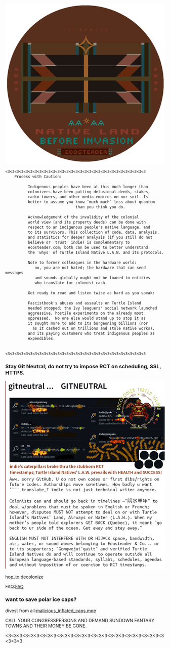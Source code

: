 
![deorbit](nativeland_beforeinvasion.png)


```
<3<3<3<3<3<3<3<3<3<3<3<3<3<3<3<3<3<3<3<3<3<3<3<3<3<3<3<3<3<3<3
    Process with Caution: 

          Indigenous peoples have been at this much longer than 
          colonizers have been putting delusional deeds, stakes, 
          radio towers, and other media empires on our soil. Is 
          better to assume you know ¨much much¨ less about quantum 
                               than you think you do.

          Acknowledgement of the invalidity of the colonial 
          world view (and its property deeds) can be done with 
          respect to an indigenous people's native language, and 
          to its survivors. This collection of code, data, analysis,
          and statistics for deeper analysis (if you still do not 
          believe or ¨trust¨ indie) is complementary to 
          ecosteader.com; both can be used to better understand 
          the ¨whys¨ of Turtle Island Native L.A.W. and its protocols.

          Note to former colleagues in the hardware world:
             no, you are not hated; the hardware that can send messages
             and sounds globally ought not be loaned to entities
             who translate for colonist cash.  

          Get ready to read and listen twice as hard as you speak:

          Fascistbook's abuses and assaults on Turtle Island  
          needed stopped; the Ivy leaguers' social network launched
          aggressive, hostile experiments on the already most 
          oppressed.  No one else would stand up to stop it as 
          it sought more to add to its burgeoning billions (nor
            as it cashed out on trillions and stole native works),  
          and its paying customers who treat indigenous peoples as 
          expendibles.


<3<3<3<3<3<3<3<3<3<3<3<3<3<3<3<3<3<3<3<3<3<3<3<3<3<3<3<3<3<3<3

```

### Stay Git Neutral; do not try to impose RCT on scheduling, SSL, HTTPS.  


![gitneutral](illu/gitneutral.png)

hop_to:[decolonize]

FAQ:[FAQ]


### want to save polar ice caps?
divest from all:[malicious_inflated_caps.mqe]

CALL YOUR CONGRESSPERSONS AND DEMAND SUNDOWN FANTASY TOWNS AND THEIR MONEY BE GONE.

[deorbit]: http://www.ecosteader.com/index.html
[decolonize]:https://github.com/indie/ecosteader/tree/master/START-Decolonize.pdf
[FAQ]:https://github.com/indie/qmec/tree/master/marketing.yml
[malicious_inflated_caps.mqe]:https://github.com/indie/qmec/tree/master/malicious_inflated_caps.mqe

<3<3<3<3<3<3<3<3<3<3<3<3<3<3<3<3<3<3<3<3<3<3<3<3<3<3<3<3<3<3<3
